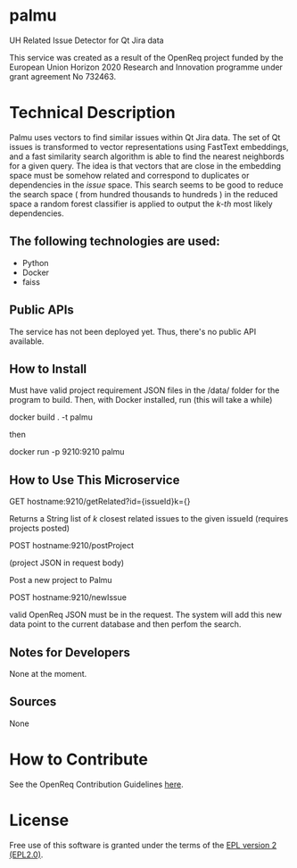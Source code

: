 # palmu
UH Related Issue Detector for Qt Jira data

This service was created as a result of the OpenReq project funded by the European Union Horizon 2020 Research and Innovation programme under grant agreement No 732463.

# Technical Description

Palmu uses vectors to find similar issues within Qt Jira data.
The set of Qt issues is transformed to vector representations using FastText embeddings, and a fast similarity search algorithm is able to find the nearest neighbords for a given query. The idea is that vectors that are close in the embedding space must be somehow related and correspond to duplicates or dependencies in the _issue_ space. This search seems to be good to reduce the search space ( from hundred thousands to hundreds ) in the reduced space a random forest classifier is applied to output the _k-th_ most likely dependencies. 

## The following technologies are used:
- Python
- Docker
- faiss
	
## Public APIs

The service has not been deployed yet. Thus, there's no public API available.

## How to Install

Must have valid project requirement JSON files in the /data/ folder for the program to build.
Then, with Docker installed, run (this will take a while)

docker build . -t palmu

then

docker run -p 9210:9210 palmu

## How to Use This Microservice

GET hostname:9210/getRelated?id={issueId}k={}

Returns a String list of  _k_ closest related issues to the given issueId  (requires projects posted)

POST hostname:9210/postProject

(project JSON in request body)

Post a new project to Palmu

POST hostname:9210/newIssue 

valid OpenReq JSON must be in the request. The system will add this new data point to the current database and then perfom the search. 



## Notes for Developers

None at the moment.

## Sources

None

# How to Contribute
See the OpenReq Contribution Guidelines [here](https://github.com/OpenReqEU/OpenReq/blob/master/CONTRIBUTING.md).

# License

Free use of this software is granted under the terms of the [EPL version 2 (EPL2.0)](https://www.eclipse.org/legal/epl-2.0/).

